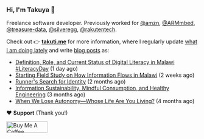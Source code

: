 ### Hi, I'm Takuya 👋

Freelance software developer. Previously worked for [@amzn](https://github.com/amzn), [@ARMmbed](https://github.com/ARMmbed), [@treasure-data](https://github.com/treasure-data), [@silveregg](https://github.com/silveregg), [@rakutentech](https://github.com/rakutentech).

Check out 👉 **[takuti.me](https://takuti.me/)** for more information, where I regularly update [what I am doing lately](https://takuti.me/now/) and write [blog posts](https://takuti.me/note/) as:


- [Definition, Role, and Current Status of Digital Literacy in Malawi #LiteracyDay](https://takuti.me/note/digital-malawi-2023/) (1 day ago)
- [Starting Field Study on How Information Flows in Malawi](https://takuti.me/note/volunteering-in-malawi/) (2 weeks ago)
- [Runner&#39;s Search for Identity](https://takuti.me/note/search-for-identity/) (2 months ago)
- [Information Sustainability, Mindful Consumption, and Healthy Engineering](https://takuti.me/note/information-diet/) (3 months ago)
- [When We Lose Autonomy—Whose Life Are You Living?](https://takuti.me/note/autonomy-and-life/) (4 months ago)

❤️ **Support** (Thank you!)

<a href="https://www.buymeacoffee.com/takuti" target="_blank"><img src="https://cdn.buymeacoffee.com/buttons/v2/default-yellow.png" alt="Buy Me A Coffee" style="height: 30px !important;width: 108px !important;" ></a>
